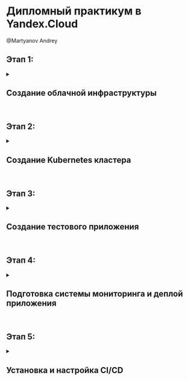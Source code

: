 # Дипломный практикум в Yandex.Cloud

@Martyanov Andrey

## Этап 1:

<details>
    <summary><h2>Создание облачной инфраструктуры</h1></summary>
Для начала необходимо подготовить облачную инфраструктуру в ЯО при помощи [Terraform](https://www.terraform.io/).

Особенности выполнения:

- Бюджет купона ограничен, что следует иметь в виду при проектировании инфраструктуры и использовании ресурсов;
- Следует использовать последнюю стабильную версию [Terraform](https://www.terraform.io/).

Предварительная подготовка к установке и запуску Kubernetes кластера.

1. Создайте сервисный аккаунт, который будет в дальнейшем использоваться Terraform для работы с инфраструктурой с необходимыми и достаточными правами. Не стоит использовать права суперпользователя
2. Подготовьте [backend](https://www.terraform.io/docs/language/settings/backends/index.html) для Terraform:  
   а. Рекомендуемый вариант: [Terraform Cloud](https://app.terraform.io/)  
   б. Альтернативный вариант: S3 bucket в созданном ЯО аккаунте
3. Настройте [workspaces](https://www.terraform.io/docs/language/state/workspaces.html)  
   а. Рекомендуемый вариант: создайте два workspace: *stage* и *prod*. В случае выбора этого варианта все последующие шаги должны учитывать факт существования нескольких workspace.  
   б. Альтернативный вариант: используйте один workspace, назвав его *stage*. Пожалуйста, не используйте workspace, создаваемый Terraform-ом по-умолчанию (*default*).
4. Создайте VPC с подсетями в разных зонах доступности.
5. Убедитесь, что теперь вы можете выполнить команды `terraform destroy` и `terraform apply` без дополнительных ручных действий.
6. В случае использования [Terraform Cloud](https://app.terraform.io/) в качестве [backend](https://www.terraform.io/docs/language/settings/backends/index.html) убедитесь, что применение изменений успешно проходит, используя web-интерфейс Terraform cloud.

Ожидаемые результаты:

1. Terraform сконфигурирован и создание инфраструктуры посредством Terraform возможно без дополнительных ручных действий.
2. Полученная конфигурация инфраструктуры является предварительной, поэтому в ходе дальнейшего выполнения задания возможны изменения.

---

## Ответ:

Я создал учетку в terraform cloud:
![01](./img/task1_created%20tf%20cloud.png)

И приступил к созданию структуры terraform:
так как нас интересует 2 workspace, создал 2 каталога: stage и prod
в каждом каталоге описан файл backend.tf в котором указана организация и проект, к котором он относится в terraform cloud

Описал создание VPC <br>
[task1](./task/terraform/task1/) <br>

Далее необходимо залогиниться в teraform cloud и сделать api key:
```
terraform login
```
После этого необходимо выполнить команду:
```
terraform init
```
![02](img/task1_tf%20init.png)

Apply проходит успешно и в облаке создается 3 сеть и 3 виртуалки

![03](img/task1_cloud%20apply%20ok.png)

Так же при желании можно этот процесс запустить из terraform cloud:

![04](./img/task1_trigger%20from%20tf%20cloud.png)

</details><br>

## Этап 2:

<details>
    <summary><h2>Создание Kubernetes кластера</h1></summary>

На этом этапе необходимо создать [Kubernetes](https://kubernetes.io/ru/docs/concepts/overview/what-is-kubernetes/) кластер на базе предварительно созданной инфраструктуры.   Требуется обеспечить доступ к ресурсам из Интернета.

Это можно сделать двумя способами:

1. Рекомендуемый вариант: самостоятельная установка Kubernetes кластера.  
   а. При помощи Terraform подготовить как минимум 3 виртуальных машины Compute Cloud для создания Kubernetes-кластера. Тип виртуальной машины следует выбрать самостоятельно с учётом требовании к производительности и стоимости. Если в дальнейшем поймете, что необходимо сменить тип инстанса, используйте Terraform для внесения изменений.  
   б. Подготовить [ansible](https://www.ansible.com/) конфигурации, можно воспользоваться, например [Kubespray](https://kubernetes.io/docs/setup/production-environment/tools/kubespray/)  
   в. Задеплои$$ть Kubernetes на подготовленные ранее инстансы, в случае нехватки каких-либо ресурсов вы всегда можете создать их при помощи Terraform.
2. Альтернативный вариант: воспользуйтесь сервисом [Yandex Managed Service for Kubernetes](https://cloud.yandex.ru/services/managed-kubernetes)  
  а. С помощью terraform resource для [kubernetes](https://registry.terraform.io/providers/yandex-cloud/yandex/latest/docs/resources/kubernetes_cluster) создать региональный мастер kubernetes с размещением нод в разных 3 подсетях      
  б. С помощью terraform resource для [kubernetes node group](https://registry.terraform.io/providers/yandex-cloud/yandex/latest/docs/resources/kubernetes_node_group)
  
Ожидаемый результат:

1. Работоспособный Kubernetes кластер.
2. В файле `~/.kube/config` находятся данные для доступа к кластеру.
3. Команда `kubectl get pods --all-namespaces` отрабатывает без ошибок.

---

## Ответ:

На этом этапе я решил отбросить способ создания кластера через kuberspray, т.к в моем случае каждое создание кластера занимает по часу-полтора и я чеcтно говоря пригорел :) <br>
Поэтому переписал terraform на создание managed k8s в YC и создавал за минут 15 <br>
[k8s prod](./task/terraform/k8s_prod/) <br>
[k8s stage](./task/terraform/k8s_stage/) <br>

Кластеры в своих каталогах создаются без проблем: <br>
prod: <br>
![1](./img/task2_1.png) <br>
![2](./img/task2_3.png) <br>
![3](./img/task2_5.png) <br>

stage: <br>
![1](./img/task2_2.png) <br>
![2](./img/task2_4.png) <br>
![3](./img/task2_6.png) <br>

</details><br>


## Этап 3:

<details>
    <summary><h2>Создание тестового приложения</h1></summary>

Для перехода к следующему этапу необходимо подготовить тестовое приложение, эмулирующее основное приложение разрабатываемое вашей компанией.

Способ подготовки:

1. Рекомендуемый вариант:  
   а. Создайте отдельный git репозиторий с простым nginx конфигом, который будет отдавать статические данные.  
   б. Подготовьте Dockerfile для создания образа приложения.  
2. Альтернативный вариант:  
   а. Используйте любой другой код, главное, чтобы был самостоятельно создан Dockerfile.

Ожидаемый результат:

1. Git репозиторий с тестовым приложением и Dockerfile.
2. Регистр с собранным docker image. В качестве регистра может быть DockerHub или [Yandex Container Registry](https://cloud.yandex.ru/services/container-registry), созданный также с помощью terraform.

---

## Ответ:

Я решил создать gitlab репозиторий на официальном сайте, потому что это бесплатно :) <br>
[https://gitlab.com/Notclove/deeeplom-app](https://gitlab.com/Notclove/deeeplom-app) 

Репозиторий docker образов решил оставить dockerhub <br> 
[prod](https://hub.docker.com/repository/docker/notclove/deeeplom-app-main/general) <br>
[stage](https://hub.docker.com/repository/docker/notclove/deeeplom-app-stage/general)<br> 

</details><br>

## Этап 4:

<details>
    <summary><h2>Подготовка cистемы мониторинга и деплой приложения</h1></summary>

Уже должны быть готовы конфигурации для автоматического создания облачной инфраструктуры и поднятия Kubernetes кластера.  
Теперь необходимо подготовить конфигурационные файлы для настройки нашего Kubernetes кластера.

Цель:
1. Задеплоить в кластер [prometheus](https://prometheus.io/), [grafana](https://grafana.com/), [alertmanager](https://github.com/prometheus/alertmanager), [экспортер](https://github.com/prometheus/node_exporter) основных метрик Kubernetes.
2. Задеплоить тестовое приложение, например, [nginx](https://www.nginx.com/) сервер отдающий статическую страницу.

Рекомендуемый способ выполнения:
1. Воспользовать пакетом [kube-prometheus](https://github.com/prometheus-operator/kube-prometheus), который уже включает в себя [Kubernetes оператор](https://operatorhub.io/) для [grafana](https://grafana.com/), [prometheus](https://prometheus.io/), [alertmanager](https://github.com/prometheus/alertmanager) и [node_exporter](https://github.com/prometheus/node_exporter). При желании можете собрать все эти приложения отдельно.
2. Для организации конфигурации использовать [qbec](https://qbec.io/), основанный на [jsonnet](https://jsonnet.org/). Обратите внимание на имеющиеся функции для интеграции helm конфигов и [helm charts](https://helm.sh/)
3. Если на первом этапе вы не воспользовались [Terraform Cloud](https://app.terraform.io/), то задеплойте в кластер [atlantis](https://www.runatlantis.io/) для отслеживания изменений инфраструктуры.

Альтернативный вариант:
1. Для организации конфигурации можно использовать [helm charts](https://helm.sh/)

Ожидаемый результат:
1. Git репозиторий с конфигурационными файлами для настройки Kubernetes.
2. Http доступ к web интерфейсу grafana.
3. Дашборды в grafana отображающие состояние Kubernetes кластера.
4. Http доступ к тестовому приложению.

---

## Ответ:

1. prometheus & grafana установил через маркетплейс яндекса <br> 
![4_1](./img/task4_1.png)
2. И просто добавил ingress: <br>
[prod](./task/k8s/prod-grafana.notclove.ru.yaml) <br>
[stage](./task/k8s/stage-grafana.notclove.ru.yaml)<br>

    [grafana.notclove.ru](https://grafana.notclove.ru/)<br>
    [stage-grafana.notclove.ru](https://stage-grafana.notclove.ru/)<br>
    ```
    login: admin
    passw: prom-operator
    ```
3. prod:<br>
    ![4.3](./img/task4_3.png) <br>
   stage: <br>
    ![4.2](./img/task4_2.png)<br>
4. Тестовое приложение доступно по ссылкам: <br>
   [https://deep.notclove.ru/](https://deep.notclove.ru/) <br>
   [https://stage-deep.notclove.ru/](https://stage-deep.notclove.ru/) <br>

   Предельно простое, написанное на python'e, использует flask и при переходе на корневой урл, открывается случайную картинку с котиками <br>
   код приложения можно глянуть [тут](https://gitlab.com/Notclove/deeeplom-app/-/blob/stage/app/app/main.py?ref_type=heads)


</details><br>

## Этап 5:

<details>
    <summary><h2>Установка и настройка CI/CD</h1></summary>

Осталось настроить ci/cd систему для автоматической сборки docker image и деплоя приложения при изменении кода.

Цель:

1. Автоматическая сборка docker образа при коммите в репозиторий с тестовым приложением.
2. Автоматический деплой нового docker образа.

Можно использовать [teamcity](https://www.jetbrains.com/ru-ru/teamcity/), [jenkins](https://www.jenkins.io/), [GitLab CI](https://about.gitlab.com/stages-devops-lifecycle/continuous-integration/) или GitHub Actions.

Ожидаемый результат:

1. Интерфейс ci/cd сервиса доступен по http.
2. При любом коммите в репозиторие с тестовым приложением происходит сборка и отправка в регистр Docker образа.
3. При создании тега (например, v1.0.0) происходит сборка и отправка с соответствующим label в регистр, а также деплой соответствующего Docker образа в кластер Kubernetes.

---

## Ответ:

ci/cd организовал через gitlab: [gitlab-ci.yaml](https://gitlab.com/Notclove/deeeplom-app/-/blob/stage/.gitlab-ci.yml?ref_type=heads)

В Репозитории 2 ветки, stage и main, соответственно сборка контейнера и деплой происходит в своих ветках и деплой в прод происходит когда ветка stage мержится в ветку main

Примеры работы:
У каждой ветки свои docker образы:
![5.1](./img/5_1.png) <br>
![5.2](./img/5_2.png) <br>
![5.3](./img/5_3.png) <br>

пайплайны проходят без ошибок:
![5.4](./img/5_4.png) <br>
[lint job](https://gitlab.com/Notclove/deeeplom-app/-/jobs/5200217581) <br>
[build job](https://gitlab.com/Notclove/deeeplom-app/-/jobs/5200217582) <br>
[deploy job](https://gitlab.com/Notclove/deeeplom-app/-/jobs/5200217583) <br>

</details><br>